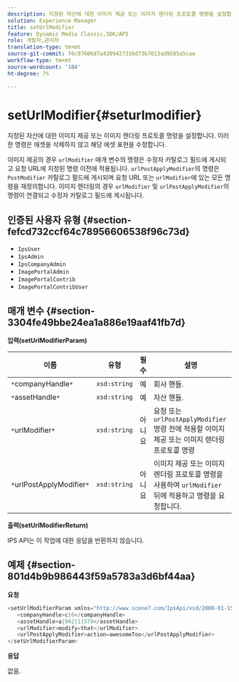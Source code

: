 ```yaml
---
description: 지정된 자산에 대한 이미지 제공 또는 이미지 렌더링 프로토콜 명령을 설정합니다. 이러한 명령은 에셋을 삭제하지 않고 해당 에셋 표현을 수정합니다.
solution: Experience Manager
title: setUrlModifier
feature: Dynamic Media Classic,SDK/API
role: 개발자,관리자
translation-type: tm+mt
source-git-commit: f6c97606d7a4209427316d7367013ad9585a5cae
workflow-type: tm+mt
source-wordcount: '184'
ht-degree: 7%

---
```



# setUrlModifier{#seturlmodifier}

지정된 자산에 대한 이미지 제공 또는 이미지 렌더링 프로토콜 명령을 설정합니다. 이러한 명령은 에셋을 삭제하지 않고 해당 에셋 표현을 수정합니다.

이미지 제공의 경우 `urlModifier` 매개 변수의 명령은 수정자 카탈로그 필드에 게시되고 요청 URL에 지정된 명령 이전에 적용됩니다. `urlPostApplyModifier`의 명령은 `PostModifier` 카탈로그 필드에 게시되며 요청 URL 또는 `urlModifier`에 있는 모든 명령을 재정의합니다. 이미지 렌더링의 경우 `urlModifier` 및 `urlPostApplyModifier`의 명령이 연결되고 수정자 카탈로그 필드에 게시됩니다.

## 인증된 사용자 유형 {#section-fefcd732ccf64c78956606538f96c73d}

* `IpsUser`
* `IpsAdmin`
* `IpsCompanyAdmin`
* `ImagePortalAdmin`
* `ImagePortalContrib`
* `ImagePortalContribUser`

## 매개 변수 {#section-3304fe49bbe24ea1a886e19aaf41fb7d}

**입력(setUrlModifierParam)**

| 이름 | 유형 | 필수 | 설명 |
|---|---|---|---|
| `*`companyHandle`*` | `xsd:string` | 예 | 회사 핸들. |
| `*`assetHandle`*` | `xsd:string` | 예 | 자산 핸들. |
| `*`urlModifier`*` | `xsd:string` | 아니요 | 요청 또는 `urlPostApplyModifier` 명령 전에 적용할 이미지 제공 또는 이미지 렌더링 프로토콜 명령 |
| `*`urlPostApplyModifier`*` | `xsd:string` | 아니요 | 이미지 제공 또는 이미지 렌더링 프로토콜 명령을 사용하여 `urlModifier` 뒤에 적용하고 명령을 요청합니다. |

**출력(setUrlModifierReturn)**

IPS API는 이 작업에 대한 응답을 반환하지 않습니다.

## 예제 {#section-801d4b9b986443f59a5783a3d6bf44aa}

**요청**

```java
<setUrlModifierParam xmlns="http://www.scene7.com/IpsApi/xsd/2008-01-15">
   <companyHandle>c|6</companyHandle>
   <assetHandle>a|942|1|579</assetHandle>
   <urlModifier>modify=that</urlModifier>
   <urlPostApplyModifier>action=awesomeToo</urlPostApplyModifier>
</setUrlModifierParam>
```

**응답**

없음.
